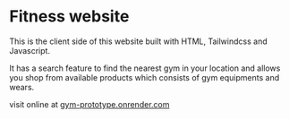 # Fitness website
This is the client side of this website built with HTML, Tailwindcss and Javascript.

It has a search feature to find the nearest gym in your location and
allows you shop from available products which consists of gym equipments and wears.

visit online at <a href="https://gym-prototype.onrender.com">gym-prototype.onrender.com</a>
